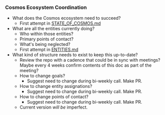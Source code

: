 ### Cosmos Ecosystem Coordination

- What does the Cosmos ecosystem need to succeed?
  - First attempt in [STATE_OF_COSMOS.md](./STATE_OF_COSMOS.md)
- What are all the entities currently doing?
  - Who within those entities?
  - Primary points of contact?
  - What's being neglected?
  - First attempt in [ENTITIES.md](./ENTITIES.md)
- What kind of structure needs to exist to keep this up-to-date?
  - Review the repo with a cadence that could be in sync with meetings? Maybe every 4 weeks confirm contents of this doc as part of the meeting?
  - How to change goals?
    - Suggest need to change during bi-weekly call. Make PR.
  - How to change entity assignations?
    - Suggest need to change during bi-weekly call. Make PR.
  - How to change points of contact?
      - Suggest need to change during bi-weekly call. Make PR.
  - Current version *will be* imperfect.
